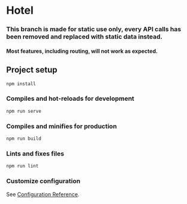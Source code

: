 # Hotel
### This branch is made for static use only, every API calls has been removed and replaced with static data instead.
#### Most features, including routing, will not work as expected.

## Project setup
```
npm install
```

### Compiles and hot-reloads for development
```
npm run serve
```

### Compiles and minifies for production
```
npm run build
```

### Lints and fixes files
```
npm run lint
```

### Customize configuration
See [Configuration Reference](https://cli.vuejs.org/config/).
